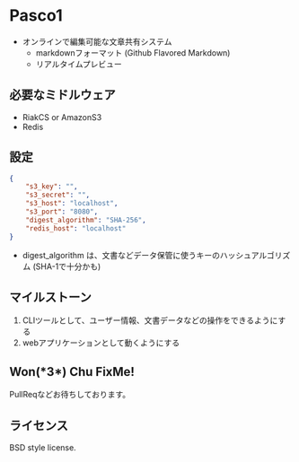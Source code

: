 Pasco1
======

* オンラインで編集可能な文章共有システム
    * markdownフォーマット (Github Flavored Markdown)
    * リアルタイムプレビュー

必要なミドルウェア
------------------

* RiakCS or AmazonS3
* Redis

設定
----

```json
{
    "s3_key": "",
    "s3_secret": "",
    "s3_host": "localhost",
    "s3_port": "8080",
    "digest_algorithm": "SHA-256",
    "redis_host": "localhost"
}
```

* digest_algorithm は、文書などデータ保管に使うキーのハッシュアルゴリズム (SHA-1で十分かも)

マイルストーン
--------------

1. CLIツールとして、ユーザー情報、文書データなどの操作をできるようにする
2. webアプリケーションとして動くようにする

Won(\*3\*) Chu FixMe!
---------------------

PullReqなどお待ちしております。

ライセンス
----------

BSD style license.